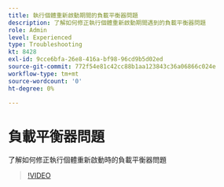 ```yaml
---
title: 執行個體重新啟動期間的負載平衡器問題
description: 了解如何修正執行個體重新啟動期間遇到的負載平衡器問題
role: Admin
level: Experienced
type: Troubleshooting
kt: 8428
exl-id: 9cce6bfa-26e8-416a-bf98-96cd9b5d02ed
source-git-commit: 772f54e81c42cc88b1aa123843c36a06866c024e
workflow-type: tm+mt
source-wordcount: '0'
ht-degree: 0%

---
```


# 負載平衡器問題

了解如何修正執行個體重新啟動時的負載平衡器問題
>[!VIDEO](https://video.tv.adobe.com/v/335984?quality=12)

